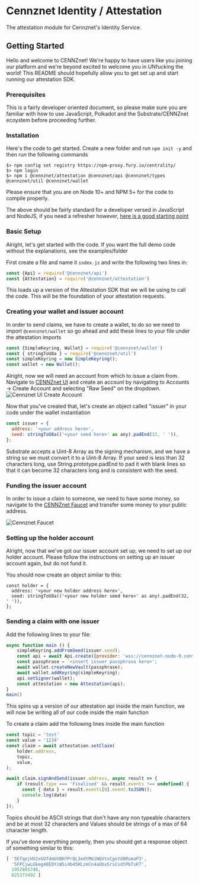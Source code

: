 # Cennznet Identity / Attestation

The attestation module for Cennznet's Identity Service.

## Getting Started

Hello and welcome to CENNZnet! We're happy to have users like you joining our platform and we're beyond excited to welcome you in UNfucking the world! This README should hopefully allow you to get set up and start running our attestation SDK.

### Prerequisites

This is a fairly developer oriented document, so please make sure you are familiar with how to use JavaScript, Polkadot and the Substrate/CENNZnet ecoystem before proceeding further.

### Installation

Here's the code to get started. 
Create a new folder and run `npm init -y` and then run the following commands
```
$> npm config set registry https://npm-proxy.fury.io/centrality/
$> npm login
$> npm i @cennznet/attestation @cennznet/api @cennznet/types @cennznet/util @cennznet/wallet
```

Please ensure that you are on Node 10+ and NPM 5+ for the code to compile properly.

The above should be fairly standard for a developer versed in JavaScript and NodeJS, if you need a refresher however, [here is a good starting point](https://www.sitepoint.com/beginners-guide-node-package-manager/)

### Basic Setup 

Alright, let's get started with the code. If you want the full demo code without the explanations, see the examples/folder

First create a file and name it `index.js` and write the following two lines in:

```javascript
const {Api} = require('@cennznet/api')
const {Attestation} = require('@cennznet/attestation')
```

This loads up a version of the Attestation SDK that we will be using to call the code. This will be the foundation of your attestation requests.

### Creating your wallet and issuer account

In order to send claims, we have to create a wallet, to do so we need to import `@cennznet/wallet` so go ahead and add these lines to your file under the attestation imports

```javascript
const {SimpleKeyring, Wallet} = require('@cennznet/wallet')
const { stringToU8a } = require('@cennznet/util')
const simpleKeyring = new SimpleKeyring();
const wallet = new Wallet();
```

Alright, now we will need an account from which to issue a claim from. Navigate to [CENNZnet UI](https://cennznet-ui.centrality.me/#/explorer) and create an account by navigating to Accounts -> Create Account and selecting "Raw Seed" on  the dropdown.
![Cennznet UI Create Account](https://puu.sh/CSMAK/8b693a90ca.png)

Now that you've created that, let's create an object called "issuer" in your code under the wallet instantiation

```javascript
const issuer = {
  address: '<your address here>',
  seed: stringToU8a(('<your seed here>' as any).padEnd(32, ' ')),
};
```


Substrate accepts a Uint-8 Array as the signing mechanism, and we have a string so we must convert it to a Uint-8 Array. If your seed is less than 32 characters long, use String.prototype.padEnd to pad it with blank lines so that it can become 32 characters long and is consistent with the seed.

### Funding the issuer account 
In order to issue a claim to someone, we need to have some money, so navigate to the [CENNZnet Faucet](https://cennznet-faucet-ui.centrality.me) and transfer some money to your public address. 
     
![Cennznet Faucet](https://puu.sh/CSN2t/71b9886848.png)

### Setting up the holder account

Alright, now that we've got our issuer account set up, we need to set up our holder account.
Please follow the instructions on setting up an issuer account again, but do not fund it.

You should now create an object similar to this:

```
const holder = {
  address: '<your new holder address here>',
  seed: stringToU8a(('<your new holder seed here>' as any).padEnd(32, ' ')),
};
```

### Sending a claim with one issuer

Add the following lines to your file:

```javascript
async function main () {
    simpleKeyring.addFromSeed(issuer.seed);
    const api = await Api.create({provider: 'wss://cennznet-node-0.centrality.me:9944'});
    const passphrase = '<insert issuer passphrase here>';
    await wallet.createNewVault(passphrase);
    await wallet.addKeyring(simpleKeyring);
    api.setSigner(wallet);
    const attestation = new Attestation(api);
}
main()
```

This spins up a version of our attestation api inside the main function, we will now be writing all of our code inside the main function

To create a claim add the following lines inside the main function

```javascript
const topic = 'test'
const value = '1234'
const claim = await attestation.setClaim(
    holder.address,
    topic,
    value,
);

await claim.signAndSend(issuer.address, async result => {
    if (result.type === 'Finalised' && result.events !== undefined) {
      const { data } = result.events[0].event.toJSON();
      console.log(data)
    }
});
```
Topics should be ASCII strings that don't have any non typeable characters and be at most 32 characters and Values should be strings of a max of 64 character length.

If you've done everything properly, then you should get a response object of something similar to this:
```javascript
[ '5EfqejHV2xUUTdmUVBH7PrQL3edtMm1NQVtvCgoYd8RumaP3',
  '5FPCjwLUkeg48EDYcW5i4b45HLzmCn4aUbx5rsCsdtPbTsKT',
  1952805748,
  825373492 ]
```

